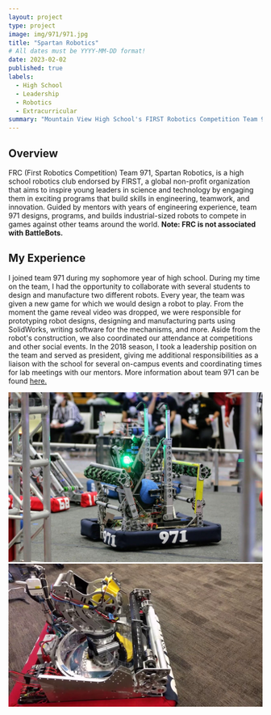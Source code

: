 ```yaml
---
layout: project
type: project
image: img/971/971.jpg
title: "Spartan Robotics"
# All dates must be YYYY-MM-DD format!
date: 2023-02-02
published: true
labels:
  - High School
  - Leadership
  - Robotics
  - Extracurricular
summary: "Mountain View High School's FIRST Robotics Competition Team 971"
---
```


## Overview
FRC (First Robotics Competition) Team 971, Spartan Robotics, is a high school robotics club endorsed by FIRST, a global non-profit organization that aims to inspire young leaders in science and technology by engaging them in exciting programs that build skills in engineering, teamwork, and innovation. Guided by mentors with years of engineering experience, team 971 designs, programs, and builds industrial-sized robots to compete in games against other teams around the world. **Note: FRC is not associated with BattleBots.**

## My Experience
I joined team 971 during my sophomore year of high school. During my time on the team, I had the opportunity to collaborate with several students to design and manufacture two different robots. Every year, the team was given a new game for which we would design a robot to play. From the moment the game reveal video was dropped, we were responsible for prototyping robot designs, designing and manufacturing parts using SolidWorks, writing software for the mechanisms, and more. Aside from the robot's construction, we also coordinated our attendance at competitions and other social events. In the 2018 season, I took a leadership position on the team and served as president, giving me additional responsibilities as a liaison with the school for several on-campus events and coordinating times for lab meetings with our mentors. More information about team 971 can be found [here.](http://frc971.org/)

<div class="text-center p-4">
  <img width="620px" 
       src="../img/971/rob1.jpeg"
       class="img-thumbnail" >
  <img width="620px" 
      src="../img/971/rob2.jpeg"
       class="img-thumbnail" >
</div>
